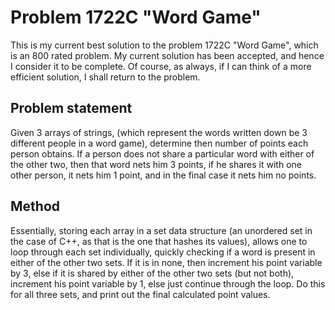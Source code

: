 # Problem 1722C "Word Game"
This is my current best solution to the problem 1722C "Word Game", which is an 800 rated problem. My current solution has been accepted, and hence I consider it to be complete. Of course, as always, if I can think of a more efficient solution, I shall return to the problem. 

## Problem statement
Given 3 arrays of strings, (which represent the words written down be 3 different people in a word game), determine then number of points each person obtains. If a person does not share a particular word with either of the other two, then that word nets him 3 points, if he shares it with one other person, it nets him 1 point, and in the final case it nets him no points.

## Method
Essentially, storing each array in a set data structure (an unordered set in the case of C++, as that is the one that hashes its values), allows one to loop through each set individually, quickly checking if a word is present in either of the other two sets. If it is in none, then increment his point variable by 3, else if it is shared by either of the other two sets (but not both), increment his point variable by 1, else just continue through the loop. Do this for all three sets, and print out the final calculated point values.